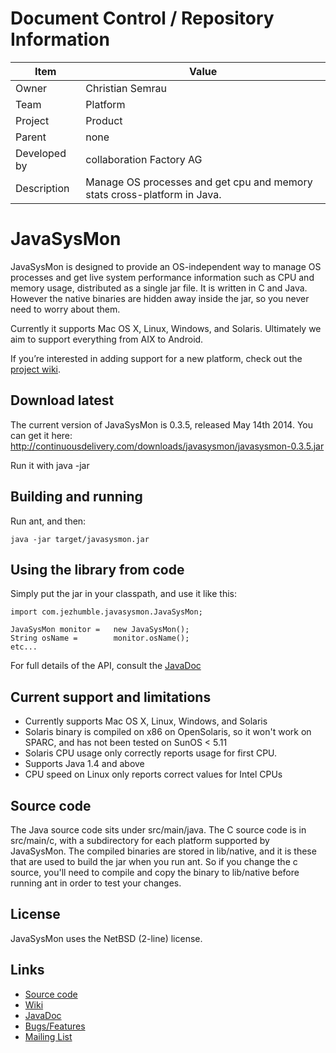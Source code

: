 # Document Control / Repository Information
Item | Value 
--- | ---
Owner |	Christian Semrau
Team |	Platform
Project  | Product
Parent |    none
Developed by |	collaboration Factory AG
Description |	Manage OS processes and get cpu and memory stats cross-platform in Java.

JavaSysMon
==========

JavaSysMon is designed to provide an OS-independent way to manage OS processes and get live system performance information such as CPU and memory usage, distributed as a single jar file. It is written in C and Java. However the native binaries are hidden away inside the jar, so you never need to worry about them.

Currently it supports Mac OS X, Linux, Windows, and Solaris. Ultimately we aim to support everything from AIX to Android.

If you’re interested in adding support for a new platform, check out the [project wiki](http://wiki.github.com/jezhumble/javasysmon).

Download latest
---------------

The current version of JavaSysMon is 0.3.5, released May 14th 2014. You can get it here: http://continuousdelivery.com/downloads/javasysmon/javasysmon-0.3.5.jar

Run it with java -jar

Building and running
--------------------

Run ant, and then:

    java -jar target/javasysmon.jar

Using the library from code
---------------------------

Simply put the jar in your classpath, and use it like this:

    import com.jezhumble.javasysmon.JavaSysMon;
       
    JavaSysMon monitor =   new JavaSysMon();
    String osName =        monitor.osName();
    etc...

For full details of the API, consult the [JavaDoc](http://jezhumble.github.com/javasysmon/)

Current support and limitations
-------------------------------

* Currently supports Mac OS X, Linux, Windows, and Solaris
* Solaris binary is compiled on x86 on OpenSolaris, so it won't work on SPARC, and has not been tested on SunOS < 5.11
* Solaris CPU usage only correctly reports usage for first CPU.
* Supports Java 1.4 and above
* CPU speed on Linux only reports correct values for Intel CPUs

Source code
-----------

The Java source code sits under src/main/java. The C source code is in src/main/c, with a subdirectory for each platform supported by JavaSysMon. The compiled binaries are stored in lib/native, and it is these that are used to build the jar when you run ant. So if you change the c source, you'll need to compile and copy the binary to lib/native before running ant in order to test your changes.

License
-------

JavaSysMon uses the NetBSD (2-line) license.

Links
-----

* [Source code](http://github.com/jezhumble/javasysmon)
* [Wiki](http://wiki.github.com/jezhumble/javasysmon)
* [JavaDoc](http://jezhumble.github.com/javasysmon/)
* [Bugs/Features](http://github.com/arya/javasysmon/issues)
* [Mailing List](http://groups.google.com/group/javasysmon)
